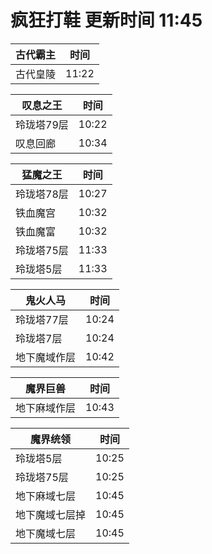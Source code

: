 # 疯狂打鞋 更新时间 11:45

| 古代霸主   | 时间    |
|--------|-------|
| 古代皇陵 | 11:22 |

| 叹息之王   | 时间    |
|--------|-------|
| 玲珑塔79层 | 10:22 |
| 叹息回廊 | 10:34 |

| 猛魔之王   | 时间    |
|--------|-------|
| 玲珑塔78层 | 10:27 |
| 铁血魔宫 | 10:32 |
| 铁血魔富 | 10:32 |
| 玲珑塔75层 | 11:33 |
| 玲珑塔5层 | 11:33 |

| 鬼火人马   | 时间    |
|--------|-------|
| 玲珑塔77层 | 10:24 |
| 玲珑塔7层 | 10:24 |
| 地下魔域作层 | 10:42 |

| 魔界巨兽   | 时间    |
|--------|-------|
| 地下麻域作层 | 10:43 |

| 魔界统领   | 时间    |
|--------|-------|
| 玲珑塔5层 | 10:25 |
| 玲珑塔75层 | 10:25 |
| 地下麻域七层 | 10:45 |
| 地下魔域七层掉 | 10:45 |
| 地下魔域七层 | 10:45 |